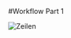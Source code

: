 #Workflow Part 1

![Zeilen](https://user-images.githubusercontent.com/8956270/111913450-6aeec280-8a6e-11eb-85d1-fe1d228a2249.jpg)
